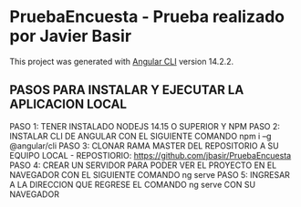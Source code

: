 # PruebaEncuesta - Prueba realizado por Javier Basir

This project was generated with [Angular CLI](https://github.com/angular/angular-cli) version 14.2.2.

## PASOS PARA INSTALAR Y EJECUTAR LA APLICACION LOCAL

PASO 1: TENER INSTALADO NODEJS 14.15 O SUPERIOR Y NPM
PASO 2: INSTALAR CLI DE ANGULAR CON EL SIGUIENTE COMANDO npm i –g @angular/cli
PASO 3: CLONAR RAMA MASTER DEL REPOSITORIO A SU EQUIPO LOCAL - REPOSTIORIO: https://github.com/jbasir/PruebaEncuesta
PASO 4: CREAR UN SERVIDOR PARA PODER VER EL PROYECTO EN EL NAVEGADOR CON EL SIGUIENTE COMANDO ng serve
PASO 5: INGRESAR A LA DIRECCION QUE REGRESE EL COMANDO ng serve CON SU NAVEGADOR


